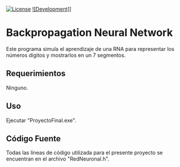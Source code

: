 [![License](https://img.shields.io/apm/l/vim-mode.svg)](https://opensource.org/licenses/MIT) [![Development]](https://img.shields.io/badge/development-done-green.svg)]
# Backpropagation Neural Network
Este programa simula el aprendizaje de una RNA para representar los números dígitos y mostrarlos en un 7 segmentos.

## Requerimientos
Ninguno.

## Uso
Ejecutar "ProyectoFinal.exe".

## Código Fuente
Todas las líneas de código utilizada para el presente proyecto se encuentran en el archivo "RedNeuronal.h".
